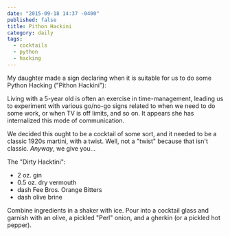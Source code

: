 ```yaml
---
date: "2015-09-18 14:37 -0400"
published: false
title: Pithon Hackini
category: daily
tags: 
  - cocktails
  - python
  - hacking
---
```



My daughter made a sign declaring when it is suitable for us to do some Python Hacking ("Pithon Hackini"):

Living with a 5-year old is often an exercise in time-management, leading us to experiment with various go/no-go signs related to when we need to do some work, or when TV is off limits, and so on. It appears she has internalized this mode of communication.

We decided this ought to be a cocktail of some sort, and it needed to be a classic 1920s martini, with a twist. Well, not a "twist" because that isn't classic. _Anyway_, we give you...

The "Dirty Hacktini":

- 2 oz. gin
- 0.5 oz. dry vermouth
- dash Fee Bros. Orange Bitters
- dash olive brine

Combine ingredients in a shaker with ice. Pour into a cocktail glass and garnish with an olive, a pickled "Perl" onion, and a gherkin (or a pickled hot pepper).
